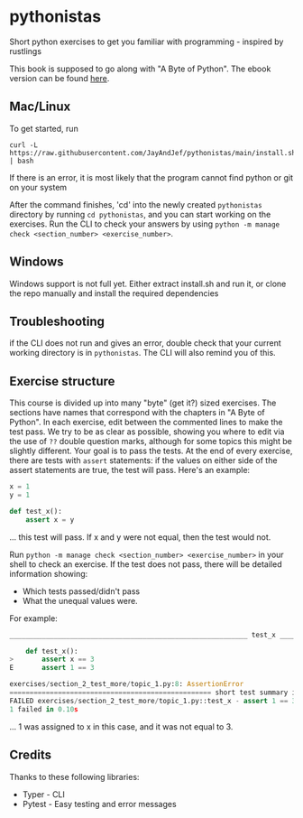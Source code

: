 # pythonistas
Short python exercises to get you familiar with programming - inspired by rustlings

This book is supposed to go along with "A Byte of Python". The ebook version can be found [here](https://python.swaroopch.com/).

## Mac/Linux

To get started, run 
```
curl -L https://raw.githubusercontent.com/JayAndJef/pythonistas/main/install.sh | bash
```

If there is an error, it is most likely that the program cannot find python or git on your system

After the command finishes, 'cd' into the newly created `pythonistas` directory by running `cd pythonistas`, and you can start working on the exercises. Run the CLI to check your answers by using `python -m manage check <section_number> <exercise_number>`.

## Windows

Windows support is not full yet. Either extract install.sh and run it, or clone the repo manually and install the required dependencies

## Troubleshooting

if the CLI does not run and gives an error, double check that your current working directory is in `pythonistas`. The CLI will also remind you of this.

## Exercise structure

This course is divided up into many "byte" (get it?) sized exercises. The sections have names that correspond with the chapters in "A Byte of Python". In each exercise, edit between the commented lines to make the test pass. We try to be as clear as possible, showing you where to edit via the use of `??` double question marks, although for some topics this might be slightly different. Your goal is to pass the tests. At the end of every exercise, there are tests with `assert` statements: if the values on either side of the assert statements are true, the test will pass. Here's an example:

```py
x = 1
y = 1

def test_x():
    assert x = y
```

... this test will pass. If x and y were not equal, then the test would not.

Run `python -m manage check <section_number> <exercise_number>` in your shell to check an exercise. If the test does not pass, there will be detailed information showing:
 * Which tests passed/didn't pass
 * What the unequal values were.

For example:
```py
___________________________________________________________ test_x ___________________________________________________________

    def test_x():
>       assert x == 3
E       assert 1 == 3

exercises/section_2_test_more/topic_1.py:8: AssertionError
================================================== short test summary info ===================================================
FAILED exercises/section_2_test_more/topic_1.py::test_x - assert 1 == 3
1 failed in 0.10s
```

... 1 was assigned to x in this case, and it was not equal to 3.

## Credits

Thanks to these following libraries:

 * Typer - CLI
 * Pytest - Easy testing and error messages